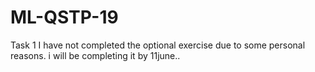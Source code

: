 # ML-QSTP-19
Task 1
I have not completed the optional exercise due to some personal reasons. i will be completing it by 11june..

